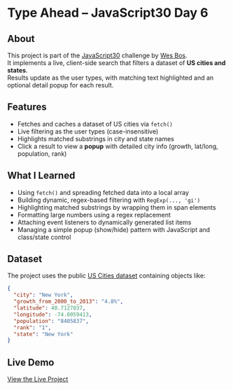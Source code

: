 # Type Ahead – JavaScript30 Day 6

## About
This project is part of the [JavaScript30](https://javascript30.com) challenge by [Wes Bos](https://github.com/wesbos).  
It implements a live, client-side search that filters a dataset of **US cities and states**.  
Results update as the user types, with matching text highlighted and an optional detail popup for each result.

## Features
- Fetches and caches a dataset of US cities via `fetch()`
- Live filtering as the user types (case-insensitive)
- Highlights matched substrings in city and state names
- Click a result to view a **popup** with detailed city info (growth, lat/long, population, rank)

## What I Learned
- Using `fetch()` and spreading fetched data into a local array
- Building dynamic, regex-based filtering with `RegExp(..., 'gi')`
- Highlighting matched substrings by wrapping them in span elements
- Formatting large numbers using a regex replacement
- Attaching event listeners to dynamically generated list items
- Managing a simple popup (show/hide) pattern with JavaScript and class/state control

## Dataset
The project uses the public [US Cities dataset](https://gist.githubusercontent.com/Miserlou/c5cd8364bf9b2420bb29/raw/2bf258763cdddd704f8ffd3ea9a3e81d25e2c6f6/cities.json) containing objects like:
```json
{
  "city": "New York",
  "growth_from_2000_to_2013": "4.8%",
  "latitude": 40.7127837,
  "longitude": -74.0059413,
  "population": "8405837",
  "rank": "1",
  "state": "New York"
}
```

## Live Demo
[View the Live Project](https://m-anees-c.github.io/javascript30/day06-type-ahead/)

